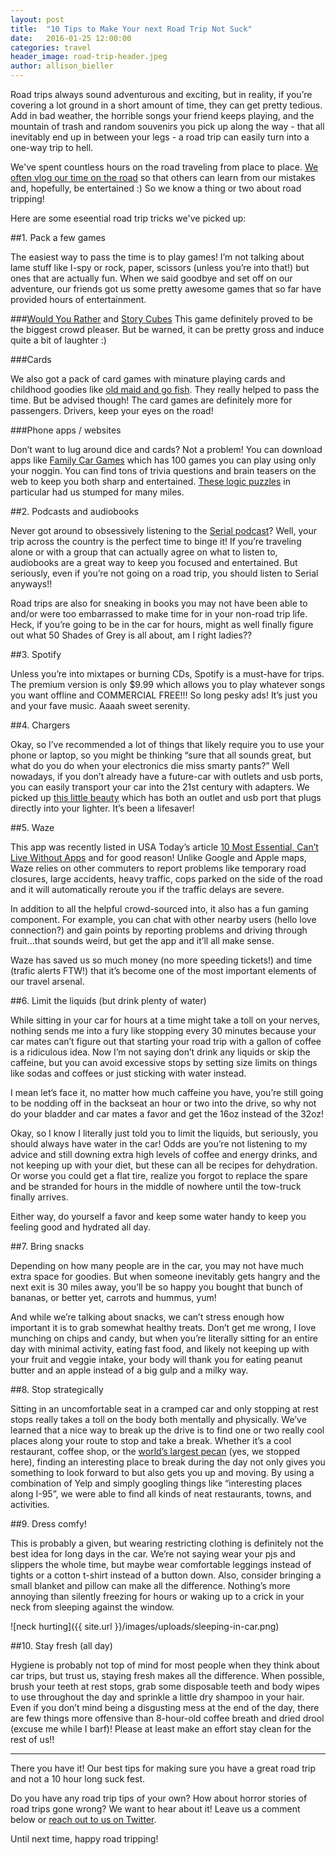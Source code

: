 ```yaml
---
layout: post
title:  "10 Tips to Make Your next Road Trip Not Suck"
date:   2016-01-25 12:00:00
categories: travel
header_image: road-trip-header.jpeg
author: allison_bieller
---
```


Road trips always sound adventurous and exciting, but in reality, if you’re covering a lot ground in a short amount of time, they can get pretty tedious. Add in bad weather, the horrible songs your friend keeps playing, and the mountain of trash and random souvenirs you pick up along the way - that all inevitably end up in between your legs - a road trip can easily turn into a one-way trip to hell.

We've spent countless hours on the road traveling from place to place. [We often vlog our time on the road](https://www.youtube.com/watch?v=NUkvUX43zVk) so that others can learn from our mistakes and, hopefully, be entertained :) So we know a thing or two about road tripping!

Here are some eseential road trip tricks we've picked up:

##1. Pack a few games

The easiest way to pass the time is to play games! I’m not talking about lame stuff like I-spy or rock, paper, scissors (unless you’re into that!) but ones that are actually fun. When we said goodbye and set off on our adventure, our friends got us some pretty awesome games that so far have provided hours of entertainment. 

###[Would You Rather](http://www.amazon.com/Would-Rather-Picture-Card-Game/dp/B00WRFTD4K/ref=sr_1_8?ie=UTF8&qid=1451498114&sr=8-8&keywords=would+you+rather) and [Story Cubes](http://www.amazon.com/Gamewright-318-Rorys-Story-Cubes/dp/B003EIK136/ref=sr_1_3?ie=UTF8&qid=1451498146&sr=8-3&keywords=story+dice)
This game definitely proved to be the biggest crowd pleaser. But be warned, it can be pretty gross and induce quite a bit of laughter :)

###Cards

We also got a pack of card games with minature playing cards and childhood goodies like [old maid and go fish](http://www.amazon.com/Imperial-Kids-Oversize-Card-Bundle/dp/B00YCQ63EK/ref=sr_1_1?ie=UTF8&qid=1451498367&sr=8-1&keywords=card+game+bundle+go+fish+old+maid). They really helped to pass the time. But be advised though! The card games are definitely more for passengers. Drivers, keep your eyes on the road!

###Phone apps / websites

Don’t want to lug around dice and cards? Not a problem! You can download apps like [Family Car Games](https://itunes.apple.com/app/family-car-games/id315706203?mt=8) which has 100 games you can play using only your noggin. You can find tons of trivia questions and brain teasers on the web to keep you both sharp and entertained. [These logic puzzles](http://www.buzzfeed.com/kjh2110/10-logic-puzzles-you-wont-be-able-to-solve#.qw1JAB9gY) in particular had us stumped for many miles. 

##2. Podcasts and audiobooks

Never got around to obsessively listening to the [Serial podcast](https://serialpodcast.org/)? Well, your trip across the country is the perfect time to binge it! If you’re traveling alone or with a group that can actually agree on what to listen to, audiobooks are a great way to keep you focused and entertained. But seriously, even if you’re not going on a road trip, you should listen to Serial anyways!! 

Road trips are also for sneaking in books you may not have been able to and/or were too embarrassed to make time for in your non-road trip life. Heck, if you’re going to be in the car for hours, might as well finally figure out what 50 Shades of Grey is all about, am I right ladies??

##3. Spotify

Unless you’re into mixtapes or burning CDs, Spotify is a must-have for trips. The premium version is only $9.99 which allows you to play whatever songs you want offline and COMMERCIAL FREE!!! So long pesky ads! It’s just you and your fave music. Aaaah sweet serenity.

##4. Chargers

Okay, so I’ve recommended a lot of things that likely require you to use your phone or laptop, so you might be thinking “sure that all sounds great, but what do you do when your electronics die miss smarty pants?” Well nowadays, if you don’t already have a future-car with outlets and usb ports, you can easily transport your car into the 21st century with adapters. We picked up [this little beauty](http://www.amazon.com/Upgraded-Version-BESTEK-Inverter-Charging/dp/B00EY6RJKA/ref=sr_1_3?ie=UTF8&qid=1453774583&sr=8-3&keywords=car+outlet+adapter) which has both an outlet and usb port that plugs directly into your lighter. It’s been a lifesaver!

##5. Waze

This app was recently listed in USA Today’s article [10 Most Essential, Can’t Live Without Apps](http://www.usatoday.com/story/tech/2015/12/29/10-most-essential-cant-live-without-apps/77994238/) and for good reason! Unlike Google and Apple maps, Waze relies on other commuters to report problems like temporary road closures, large accidents, heavy traffic, cops parked on the side of the road and it will automatically reroute you if the traffic delays are severe. 

In addition to all the helpful crowd-sourced into, it also has a fun gaming component. For example, you can chat with other nearby users (hello love connection?) and gain points by reporting problems and driving through fruit...that sounds weird, but get the app and it’ll all make sense. 

Waze has saved us so much money (no more speeding tickets!) and time (trafic alerts FTW!) that it’s become one of the most important elements of our travel arsenal.

##6. Limit the liquids (but drink plenty of water)

While sitting in your car for hours at a time might take a toll on your nerves, nothing sends me into a fury like stopping every 30 minutes because your car mates can’t figure out that starting your road trip with a gallon of coffee is a ridiculous idea. Now I’m not saying don’t drink any liquids or skip the caffeine, but you can avoid excessive stops by setting size limits on things like sodas and coffees or just sticking with water instead. 

I mean let’s face it, no matter how much caffeine you have, you’re still going to be nodding off in the backseat an hour or two into the drive, so why not do your bladder and car mates a favor and get the 16oz instead of the 32oz!

Okay, so I know I literally just told you to limit the liquids, but seriously, you should always have water in the car! Odds are you’re not listening to my advice and still downing extra high levels of coffee and energy drinks, and not keeping up with your diet, but these can all be recipes for dehydration. Or worse you could get a flat tire, realize you forgot to replace the spare and be stranded for hours in the middle of nowhere until the tow-truck finally arrives. 

Either way, do yourself a favor and keep some water handy to keep you feeling good and hydrated all day. 

##7. Bring snacks

Depending on how many people are in the car, you may not have much extra space for goodies. But when someone inevitably gets hangry and the next exit is 30 miles away, you’ll be so happy you bought that bunch of bananas, or better yet, carrots and hummus, yum!

And while we’re talking about snacks, we can’t stress enough how important it is to grab somewhat healthy treats. Don’t get me wrong, I love munching on chips and candy, but when you’re literally sitting for an entire day with minimal activity, eating fast food, and likely not keeping up with your fruit and veggie intake, your body will thank you for eating peanut butter and an apple instead of a big gulp and a milky way.

##8. Stop strategically

Sitting in an uncomfortable seat in a cramped car and only stopping at rest stops really takes a toll on the body both mentally and physically. We’ve learned that a nice way to break up the drive is to find one or two really cool places along your route to stop and take a break. Whether it’s a cool restaurant, coffee shop, or the [world’s largest pecan](http://www.roadsideamerica.com/story/4031) (yes, we stopped here), finding an interesting place to break during the day not only gives you something to look forward to but also gets you up and moving. By using a combination of Yelp and simply googling things like “interesting places along I-95”, we were able to find all kinds of neat restaurants, towns, and activities.

##9. Dress comfy!

This is probably a given, but wearing restricting clothing is definitely not the best idea for long days in the car. We’re not saying wear your pjs and slippers the whole time, but maybe wear comfortable leggings instead of tights or a cotton t-shirt instead of a button down. Also, consider bringing a small blanket and pillow can make all the difference. Nothing’s more annoying than silently freezing for hours or waking up to a crick in your neck from sleeping against the window.

![neck hurting]({{ site.url }}/images/uploads/sleeping-in-car.png)

##10. Stay fresh (all day)

Hygiene is probably not top of mind for most people when they think about car trips, but trust us, staying fresh makes all the difference. When possible, brush your teeth at rest stops, grab some disposable teeth and body wipes to use throughout the day and sprinkle a little dry shampoo in your hair. Even if you don’t mind being a disgusting mess at the end of the day, there are few things more offensive than 8-hour-old coffee breath and dried drool (excuse me while I barf)! Please at least make an effort stay clean for the rest of us!! 

---

There you have it! Our best tips for making sure you have a great road trip and not a 10 hour long suck fest.

Do you have any road trip tips of your own? How about horror stories of road trips gone wrong? We want to hear about it! Leave us a comment below or [reach out to us on Twitter](http://twitter.com/the_endless_adventure).

Until next time, happy road tripping!

